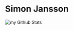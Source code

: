 # Simon Jansson
<img align="center" src="https://github-readme-stats.vercel.app/api?username=jsonsimon&include_all_commits=true&count_private=true&show_icons=true&line_height=20&title_color=F58A00&icon_color=1124BB&text_color=A1A1A1&bg_color=0,A0C0C0,130F40" alt="my Github Stats"/>
